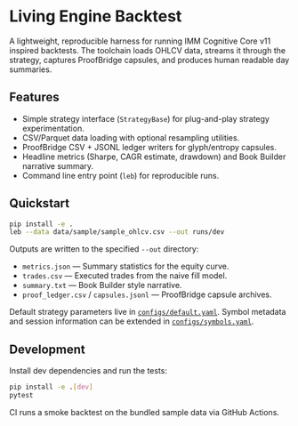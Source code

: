 # Living Engine Backtest

A lightweight, reproducible harness for running IMM Cognitive Core v11 inspired backtests. The toolchain loads OHLCV data, streams it through the strategy, captures ProofBridge capsules, and produces human readable day summaries.

## Features

- Simple strategy interface (`StrategyBase`) for plug-and-play strategy experimentation.
- CSV/Parquet data loading with optional resampling utilities.
- ProofBridge CSV + JSONL ledger writers for glyph/entropy capsules.
- Headline metrics (Sharpe, CAGR estimate, drawdown) and Book Builder narrative summary.
- Command line entry point (`leb`) for reproducible runs.

## Quickstart

```bash
pip install -e .
leb --data data/sample/sample_ohlcv.csv --out runs/dev
```

Outputs are written to the specified `--out` directory:

- `metrics.json` — Summary statistics for the equity curve.
- `trades.csv` — Executed trades from the naive fill model.
- `summary.txt` — Book Builder style narrative.
- `proof_ledger.csv` / `capsules.jsonl` — ProofBridge capsule archives.

Default strategy parameters live in [`configs/default.yaml`](configs/default.yaml). Symbol metadata and session information can be extended in [`configs/symbols.yaml`](configs/symbols.yaml).

## Development

Install dev dependencies and run the tests:

```bash
pip install -e .[dev]
pytest
```

CI runs a smoke backtest on the bundled sample data via GitHub Actions.
